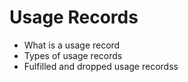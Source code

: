 # Usage Records

- What is a usage record
- Types of usage records
- Fulfilled and dropped usage recordss
